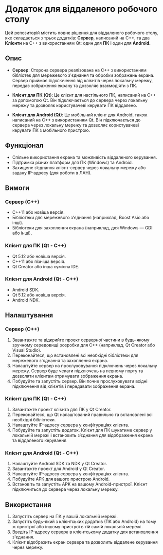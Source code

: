 # Додаток для віддаленого робочого столу

Цей репозиторій містить повне рішення для віддаленого робочого столу, яке складається з трьох додатків: **Сервер**, написаний на C++, та два **Клієнти** на C++ з використанням Qt: один для **ПК** і один для **Android**.

## Опис

- **Сервер**: Сторона сервера реалізована на C++ з використанням бібліотек для мережевого з'єднання та обробки зображень екрана. Сервер приймає підключення від клієнтів через локальну мережу, передає зображення екрану та дозволяє взаємодіяти з ПК.
  
- **Клієнт для ПК (Qt)**: Це клієнт для настільного ПК, написаний на C++ за допомогою Qt. Він підключається до сервера через локальну мережу та дозволяє користувачеві керувати ПК віддалено.
  
- **Клієнт для Android (Qt)**: Це мобільний клієнт для Android, також написаний на C++ з використанням Qt. Він підключається до сервера через локальну мережу та дозволяє користувачеві керувати ПК з мобільного пристрою.

## Функціонал

- Спільне використання екрана та можливість віддаленого керування.
- Підтримка різних платформ для ПК (Windows) та Android.
- Захищене з’єднання клієнт-сервер через локальну мережу або задану IP-адресу (для роботи в ЛАН).

## Вимоги

### Сервер (C++)

- С++11 або новіша версія.
- Бібліотеки для мережевого з'єднання (наприклад, Boost Asio або інші).
- Бібліотеки для захоплення екрана (наприклад, для Windows — GDI або інші).

### Клієнт для ПК (Qt - C++)

- Qt 5.12 або новіша версія.
- C++11 або пізніша версія.
- Qt Creator або інша сумісна IDE.

### Клієнт для Android (Qt - C++)

- Android SDK.
- Qt 5.12 або новіша версія.
- Android NDK.

## Налаштування

### Сервер (C++)

1. Завантажте та відкрийте проект серверної частини в будь-якому зручному середовищі розробки для C++ (наприклад, Qt Creator або Visual Studio).
2. Переконайтеся, що встановлені всі необхідні бібліотеки для мережевого з'єднання та захоплення екрана.
3. Налаштуйте сервер на прослуховування підключень через локальну мережу. Сервер буде чекати підключень на певному порту та дозволяти клієнтам отримувати зображення екрана.
4. Побудуйте та запустіть сервер. Він почне прослуховувати вхідні підключення від клієнтів і передавати зображення екрана.

### Клієнт для ПК (Qt - C++)

1. Завантажте проект клієнта для ПК у Qt Creator.
2. Переконайтеся, що Qt налаштований правильно та встановлені всі необхідні бібліотеки.
3. Налаштуйте IP-адресу сервера у конфігураціях клієнта.
4. Побудуйте та запустіть додаток. Клієнт для ПК шукатиме сервер у локальній мережі і встановить з’єднання для відображення екрана та віддаленого керування.

### Клієнт для Android (Qt - C++)

1. Налаштуйте Android SDK та NDK у Qt Creator.
2. Завантажте проект для Android у Qt Creator.
3. Налаштуйте IP-адресу сервера у конфігураціях клієнта.
4. Побудуйте APK для вашого пристрою Android.
5. Встановіть та запустіть APK на вашому Android-пристрої. Клієнт підключиться до сервера через локальну мережу.

## Використання

1. Запустіть сервер на ПК у вашій локальній мережі.
2. Запустіть будь-який з клієнтських додатків (ПК або Android) на тому ж пристрої або іншому пристрої в тій самій локальній мережі.
3. Введіть IP-адресу сервера в клієнтському додатку для встановлення з'єднання.
4. Клієнт відобразить екран сервера та дозволить віддалене керування через мережу.


